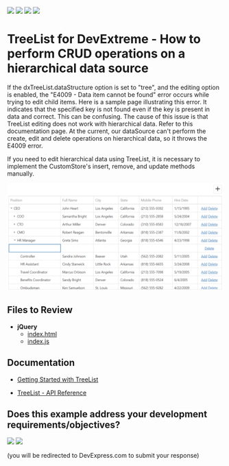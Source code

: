 <!-- default badges list -->
![](https://img.shields.io/endpoint?url=https://codecentral.devexpress.com/api/v1/VersionRange/181375512/18.2.7%2B)
[![](https://img.shields.io/badge/Open_in_DevExpress_Support_Center-FF7200?style=flat-square&logo=DevExpress&logoColor=white)](https://supportcenter.devexpress.com/ticket/details/T830420)
[![](https://img.shields.io/badge/📖_How_to_use_DevExpress_Examples-e9f6fc?style=flat-square)](https://docs.devexpress.com/GeneralInformation/403183)
[![](https://img.shields.io/badge/💬_Leave_Feedback-feecdd?style=flat-square)](#does-this-example-address-your-development-requirementsobjectives)
<!-- default badges end -->

# TreeList for DevExtreme - How to perform CRUD operations on a hierarchical data source

If the dxTreeList.dataStructure option is set to "tree", and the editing option is enabled, the "E4009 - Data item cannot be found" error occurs while trying to edit child items. Here is a sample page illustrating this error. It indicates that the specified key is not found even if the key is present in data and correct. This can be confusing. The cause of this issue is that  TreeList editing does not work with hierarchical data. Refer to this documentation page. At the current, our dataSource can't perform the create, edit and delete operations on hierarchical data, so it throws the E4009 error.

If you need to edit hierarchical data using TreeList, it is necessary to implement the CustomStore's insert, remove, and update methods manually.

<div align="center"><img alt="TreeList for DevExtreme - How to perform CRUD operations on a hierarchical data source" src="treelist-perform-crud-operations-on-hierarchical-data-source.png" /></div>

## Files to Review

- **jQuery**
  - [index.html](./index.html)
  - [index.js](./js/index.js)

## Documentation

- [Getting Started with TreeList](https://js.devexpress.com/Documentation/Guide/UI_Components/TreeList/Getting_Started_with_TreeList/)

- [TreeList - API Reference](https://js.devexpress.com/Documentation/ApiReference/UI_Components/dxTreeList/)
<!-- feedback -->
## Does this example address your development requirements/objectives?

[<img src="https://www.devexpress.com/support/examples/i/yes-button.svg"/>](https://www.devexpress.com/support/examples/survey.xml?utm_source=github&utm_campaign=devextreme-treelist-perform-crud-operations-on-hierarchical-data-source&~~~was_helpful=yes) [<img src="https://www.devexpress.com/support/examples/i/no-button.svg"/>](https://www.devexpress.com/support/examples/survey.xml?utm_source=github&utm_campaign=devextreme-treelist-perform-crud-operations-on-hierarchical-data-source&~~~was_helpful=no)

(you will be redirected to DevExpress.com to submit your response)
<!-- feedback end -->
